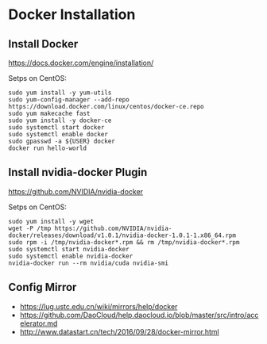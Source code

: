# Docker Installation


## Install Docker

https://docs.docker.com/engine/installation/

Setps on CentOS:

    sudo yum install -y yum-utils
    sudo yum-config-manager --add-repo https://download.docker.com/linux/centos/docker-ce.repo
    sudo yum makecache fast
    sudo yum install -y docker-ce
    sudo systemctl start docker
    sudo systemctl enable docker
    sudo gpasswd -a ${USER} docker
    docker run hello-world


## Install nvidia-docker Plugin

https://github.com/NVIDIA/nvidia-docker

Setps on CentOS:

    sudo yum install -y wget
    wget -P /tmp https://github.com/NVIDIA/nvidia-docker/releases/download/v1.0.1/nvidia-docker-1.0.1-1.x86_64.rpm
    sudo rpm -i /tmp/nvidia-docker*.rpm && rm /tmp/nvidia-docker*.rpm
    sudo systemctl start nvidia-docker
    sudo systemctl enable nvidia-docker
    nvidia-docker run --rm nvidia/cuda nvidia-smi


## Config Mirror

- https://lug.ustc.edu.cn/wiki/mirrors/help/docker
- https://github.com/DaoCloud/help.daocloud.io/blob/master/src/intro/accelerator.md
- http://www.datastart.cn/tech/2016/09/28/docker-mirror.html
